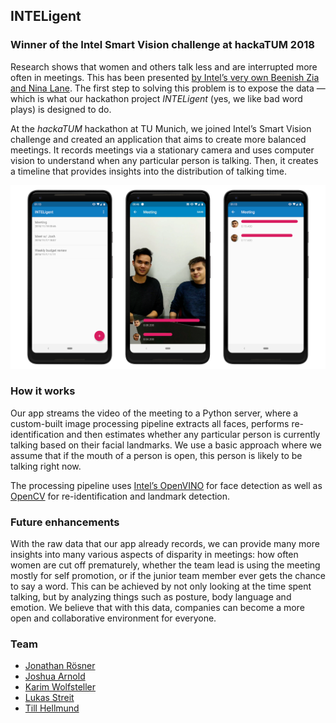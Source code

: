 ## INTELigent
### Winner of the Intel Smart Vision challenge at hackaTUM 2018

Research shows that women and others talk less and are interrupted more often in meetings. This has been presented [by Intel’s very own Beenish Zia and Nina Lane](http://blog.meeteor.com/blog/women-in-meetings/). The first step to solving this problem is to expose the data — which is what our hackathon project _INTELigent_ (yes, we like bad word plays) is designed to do.

At the _hackaTUM_ hackathon at TU Munich, we joined Intel’s Smart Vision challenge and created an application that aims to create more balanced meetings. It records meetings via a stationary camera and uses computer vision to understand when any particular person is talking. Then, it creates a timeline that provides insights into the distribution of talking time.

![](images/hackatum-2018-header.png)

### How it works

Our app streams the video of the meeting to a Python server, where a custom-built image processing pipeline extracts all faces, performs re-identification and then estimates whether any particular person is currently talking based on their facial landmarks. We use a basic approach where we assume that if the mouth of a person is open, this person is likely to be talking right now. 

The processing pipeline uses [Intel’s OpenVINO](https://software.intel.com/en-us/openvino-toolkit) for face detection as well as [OpenCV](https://opencv.org/) for re-identification and landmark detection.

### Future enhancements

With the raw data that our app already records, we can provide many more insights into many various aspects of disparity in meetings: how often women are cut off prematurely, whether the team lead is using the meeting mostly for self promotion, or if the junior team member ever gets the chance to say a word. This can be achieved by not only looking at the time spent talking, but by analyzing things such as posture, body language and emotion. We believe that with this data, companies can become a more open and collaborative environment for everyone.

### Team
- [Jonathan Rösner](https://github.com/joroGER)
- [Joshua Arnold](https://github.com/JoshAr)
- [Karim Wolfsteller](https://github.com/Jargolino)
- [Lukas Streit](https://github.com/lukasstreit)
- [Till Hellmund](https://github.com/thellmund)
